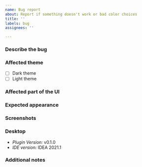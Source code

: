 ```yaml
---
name: Bug report
about: Report if something doesn't work or bad color choices
title: ''
labels: bug
assignees: ''

---
```


### Describe the bug
<!--- A clear and concise description of what the bug is -->


### Affected theme
- [ ] Dark theme
- [ ] Light theme

### Affected part of the UI
<!--- Describe which part of the UI is affected by this -->


### Expected appearance
<!--- Describe what appearance you expected from this part -->


### Screenshots
<!--- If applicable, add screenshots to help explain your problem -->


### Desktop
<!--- Edit the provided info if necessary. Delete if unknown -->
<!--- You can find your IDE version under Help → About -->
 - _Plugin Version:_ v0.1.0
 - _IDE version:_ IDEA 2021.1

### Additional notes
<!--- Add any other context about the problem here -->
